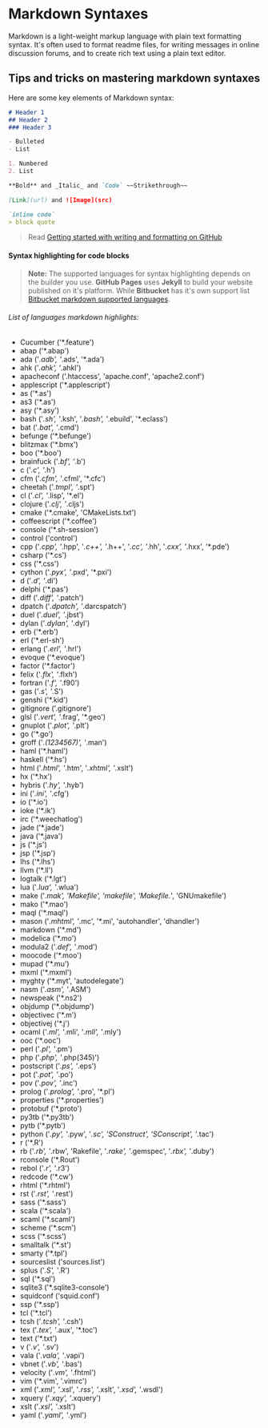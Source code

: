 # Markdown Syntaxes

Markdown is a light-weight markup language with plain text formatting syntax. It's often used to format readme files, for writing messages in online discussion forums, and to create rich text using a plain text editor.

Tips and tricks on mastering markdown syntaxes
---

Here are some key elements of Markdown syntax:

```md
# Header 1
## Header 2
### Header 3

- Bulleted
- List

1. Numbered
2. List

**Bold** and _Italic_ and `Code` ~~Strikethrough~~

[Link](url) and ![Image](src)

`inline code`
> block quote

```

> Read [Getting started with writing and formatting on GitHub](https://docs.github.com/en/get-started/writing-on-github/getting-started-with-writing-and-formatting-on-github)

#### Syntax highlighting for code blocks

> **Note:** The supported languages for syntax highlighting depends on the builder you use. **GitHub Pages** uses **Jekyll** to build your website published on it's platform. While **Bitbucket** has it's own support list [Bitbucket markdown supported languages](https://bitbucket.org/tutorials/markdowndemo/src/master/#markdown-header-code-and-syntax-highlighting).

###### List of languages markdown highlights:

* Cucumber ('*.feature')
* abap ('*.abap')
* ada ('*.adb', '*.ads', '*.ada')
* ahk ('*.ahk', '*.ahkl')
* apacheconf ('.htaccess', 'apache.conf', 'apache2.conf')
* applescript ('*.applescript')
* as ('*.as')
* as3 ('*.as')
* asy ('*.asy')
* bash ('*.sh', '*.ksh', '*.bash', '*.ebuild', '*.eclass')
* bat ('*.bat', '*.cmd')
* befunge ('*.befunge')
* blitzmax ('*.bmx')
* boo ('*.boo')
* brainfuck ('*.bf', '*.b')
* c ('*.c', '*.h')
* cfm ('*.cfm', '*.cfml', '*.cfc')
* cheetah ('*.tmpl', '*.spt')
* cl ('*.cl', '*.lisp', '*.el')
* clojure ('*.clj', '*.cljs')
* cmake ('*.cmake', 'CMakeLists.txt')
* coffeescript ('*.coffee')
* console ('*.sh-session')
* control ('control')
* cpp ('*.cpp', '*.hpp', '*.c++', '*.h++', '*.cc', '*.hh', '*.cxx', '*.hxx', '*.pde')
* csharp ('*.cs')
* css ('*.css')
* cython ('*.pyx', '*.pxd', '*.pxi')
* d ('*.d', '*.di')
* delphi ('*.pas')
* diff ('*.diff', '*.patch')
* dpatch ('*.dpatch', '*.darcspatch')
* duel ('*.duel', '*.jbst')
* dylan ('*.dylan', '*.dyl')
* erb ('*.erb')
* erl ('*.erl-sh')
* erlang ('*.erl', '*.hrl')
* evoque ('*.evoque')
* factor ('*.factor')
* felix ('*.flx', '*.flxh')
* fortran ('*.f', '*.f90')
* gas ('*.s', '*.S')
* genshi ('*.kid')
* gitignore ('.gitignore')
* glsl ('*.vert', '*.frag', '*.geo')
* gnuplot ('*.plot', '*.plt')
* go ('*.go')
* groff ('*.(1234567)', '*.man')
* haml ('*.haml')
* haskell ('*.hs')
* html ('*.html', '*.htm', '*.xhtml', '*.xslt')
* hx ('*.hx')
* hybris ('*.hy', '*.hyb')
* ini ('*.ini', '*.cfg')
* io ('*.io')
* ioke ('*.ik')
* irc ('*.weechatlog')
* jade ('*.jade')
* java ('*.java')
* js ('*.js')
* jsp ('*.jsp')
* lhs ('*.lhs')
* llvm ('*.ll')
* logtalk ('*.lgt')
* lua ('*.lua', '*.wlua')
* make ('*.mak', 'Makefile', 'makefile', 'Makefile.*', 'GNUmakefile')
* mako ('*.mao')
* maql ('*.maql')
* mason ('*.mhtml', '*.mc', '*.mi', 'autohandler', 'dhandler')
* markdown ('*.md')
* modelica ('*.mo')
* modula2 ('*.def', '*.mod')
* moocode ('*.moo')
* mupad ('*.mu')
* mxml ('*.mxml')
* myghty ('*.myt', 'autodelegate')
* nasm ('*.asm', '*.ASM')
* newspeak ('*.ns2')
* objdump ('*.objdump')
* objectivec ('*.m')
* objectivej ('*.j')
* ocaml ('*.ml', '*.mli', '*.mll', '*.mly')
* ooc ('*.ooc')
* perl ('*.pl', '*.pm')
* php ('*.php', '*.php(345)')
* postscript ('*.ps', '*.eps')
* pot ('*.pot', '*.po')
* pov ('*.pov', '*.inc')
* prolog ('*.prolog', '*.pro', '*.pl')
* properties ('*.properties')
* protobuf ('*.proto')
* py3tb ('*.py3tb')
* pytb ('*.pytb')
* python ('*.py', '*.pyw', '*.sc', 'SConstruct', 'SConscript', '*.tac')
* r ('*.R')
* rb ('*.rb', '*.rbw', 'Rakefile', '*.rake', '*.gemspec', '*.rbx', '*.duby')
* rconsole ('*.Rout')
* rebol ('*.r', '*.r3')
* redcode ('*.cw')
* rhtml ('*.rhtml')
* rst ('*.rst', '*.rest')
* sass ('*.sass')
* scala ('*.scala')
* scaml ('*.scaml')
* scheme ('*.scm')
* scss ('*.scss')
* smalltalk ('*.st')
* smarty ('*.tpl')
* sourceslist ('sources.list')
* splus ('*.S', '*.R')
* sql ('*.sql')
* sqlite3 ('*.sqlite3-console')
* squidconf ('squid.conf')
* ssp ('*.ssp')
* tcl ('*.tcl')
* tcsh ('*.tcsh', '*.csh')
* tex ('*.tex', '*.aux', '*.toc')
* text ('*.txt')
* v ('*.v', '*.sv')
* vala ('*.vala', '*.vapi')
* vbnet ('*.vb', '*.bas')
* velocity ('*.vm', '*.fhtml')
* vim ('*.vim', '.vimrc')
* xml ('*.xml', '*.xsl', '*.rss', '*.xslt', '*.xsd', '*.wsdl')
* xquery ('*.xqy', '*.xquery')
* xslt ('*.xsl', '*.xslt')
* yaml ('*.yaml', '*.yml')

&nbsp;  